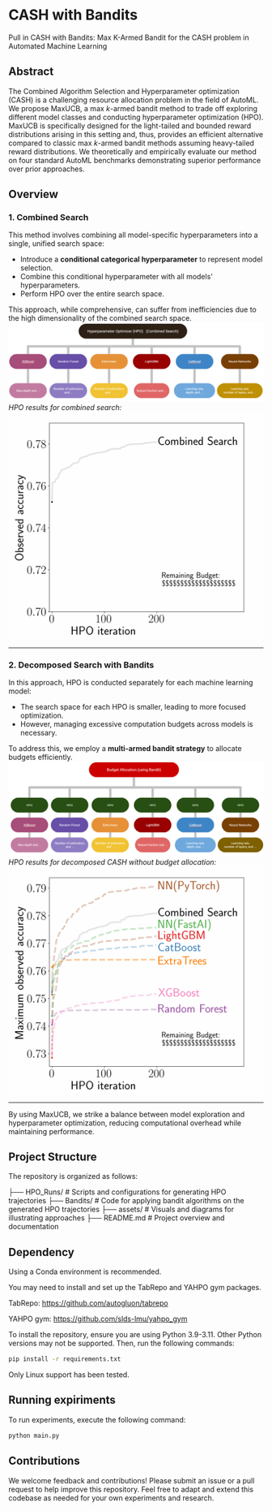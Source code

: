 # CASH with Bandits
Pull in CASH with Bandits: Max K-Armed Bandit for the CASH
problem in Automated Machine Learning

## Abstract
The Combined Algorithm Selection and Hyperparameter optimization (CASH) is a challenging resource allocation problem in the field of AutoML. We propose MaxUCB, a max $k$-armed bandit method to trade off exploring different model classes and conducting hyperparameter optimization (HPO). MaxUCB is specifically designed for the light-tailed and bounded reward distributions arising in this setting and, thus, provides an efficient alternative compared to classic max $k$-armed bandit methods assuming heavy-tailed reward distributions. We theoretically and empirically evaluate our method on four standard AutoML benchmarks demonstrating superior performance over prior approaches.

## Overview

### 1. **Combined Search**  
This method involves combining all model-specific hyperparameters into a single, unified search space:  
- Introduce a **conditional categorical hyperparameter** to represent model selection.  
- Combine this conditional hyperparameter with all models' hyperparameters.  
- Perform HPO over the entire search space.  

This approach, while comprehensive, can suffer from inefficiencies due to the high dimensionality of the combined search space.  
![Combined Search Overview](assets/combined_search.png)  
*HPO results for combined search:*  
![Combined Search HPO output](assets/HPO_combined_search_c.gif)  

---

### 2. **Decomposed Search with Bandits**  
In this approach, HPO is conducted separately for each machine learning model:  
- The search space for each HPO is smaller, leading to more focused optimization.  
- However, managing excessive computation budgets across models is necessary.  

To address this, we employ a **multi-armed bandit strategy** to allocate budgets efficiently.  
![Decomposed CASH Overview](assets/decomposed_cash.png)  
*HPO results for decomposed CASH without budget allocation:*  
![HPO output per ML model](assets/HPO_c.gif)

---

By using MaxUCB, we strike a balance between model exploration and hyperparameter optimization, reducing computational overhead while maintaining performance.  

## **Project Structure**  
The repository is organized as follows:

├── HPO_Runs/ # Scripts and configurations for generating HPO trajectories 
├── Bandits/ # Code for applying bandit algorithms on the generated HPO trajectories 
├── assets/ # Visuals and diagrams for illustrating approaches 
├── README.md # Project overview and documentation


## Dependency

Using a Conda environment is recommended.

You may need to install and set up the TabRepo and YAHPO gym packages.

TabRepo: https://github.com/autogluon/tabrepo

YAHPO gym: https://github.com/slds-lmu/yahpo_gym


To install the repository, ensure you are using Python 3.9-3.11. Other Python versions may not be supported. Then, run the following commands:

```bash
pip install -r requirements.txt
```

Only Linux support has been tested.

## Running expiriments
To run experiments, execute the following command:

```bash
python main.py 
```


## **Contributions**  
We welcome feedback and contributions! Please submit an issue or a pull request to help improve this repository.  Feel free to adapt and extend this codebase as needed for your own experiments and research.